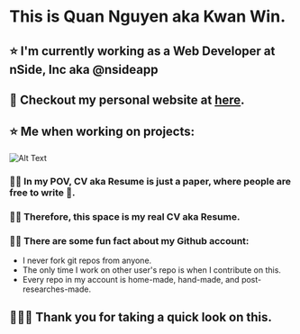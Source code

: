 # This is Quan Nguyen aka Kwan Win.

## ⭐ I'm currently working as a Web Developer at nSide, Inc aka @nsideapp
## 👾 Checkout my personal website at [here](https://nside.guru).
## ⭐ Me when working on projects:
![Alt Text](https://media0.giphy.com/media/GRSnxyhJnPsaQy9YLn/giphy.gif)

### 👨‍⚖️ In my POV, CV aka Resume is just a paper, where people are free to write 💩.
### 👨‍💻 Therefore, this space is my real CV aka Resume.
### 🧛‍♂️ There are some fun fact about my Github account:
- I never fork git repos from anyone.
- The only time I work on other user's repo is when I contribute on this.
- Every repo in my account is home-made, hand-made, and post-researches-made.


## 🚀🚀🚀 Thank you for taking a quick look on this.